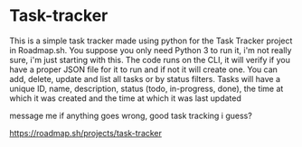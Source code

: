 # Task-tracker
This is a simple task tracker made using python for the Task Tracker project in Roadmap.sh.
You suppose you only need Python 3 to run it, i'm not really sure, i'm just starting with this.
The code runs on the CLI, it will verify if you have a proper JSON file for it to run and if not 
it will create one. You can add, delete, update and list all tasks or by status filters. Tasks 
will have a unique ID, name, description, status (todo, in-progress, done), the time at which it
was created and the time at which it was last updated

message me if anything goes wrong, good task tracking i guess?

https://roadmap.sh/projects/task-tracker
